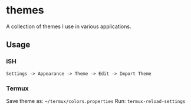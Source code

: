 # themes

A collection of themes I use in various applications.

## Usage

### iSH

`Settings -> Appearance -> Theme -> Edit -> Import Theme`

### Termux 

Save theme as: `~/termux/colors.properties`
Run: `termux-reload-settings`

